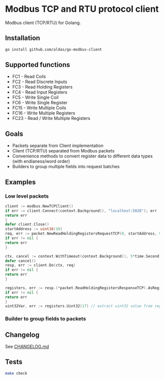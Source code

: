 # Modbus TCP and RTU protocol client

Modbus client (TCP/RTU) for Golang.

## Installation

```bash
go install github.com/aldas/go-modbus-client
```

## Supported functions

* FC1 - Read Coils
* FC2 - Read Discrete Inputs
* FC3 - Read Holding Registers
* FC4 - Read Input Registers
* FC5 - Write Single Coil
* FC6 - Write Single Register
* FC15 - Write Multiple Coils
* FC16 - Write Multiple Registers
* FC23 - Read / Write Multiple Registers

## Goals

* Packets separate from Client implementation
* Client (TCP/RTU) separated from Modbus packets
* Convenience methods to convert register data to different data types (with endianess/word order)
* Builders to group multiple fields into request batches

## Examples

### Low level packets

```go
client := modbus.NewTCPClient()
if err := client.Connect(context.Background(), "localhost:5020"); err != nil {
return err
}
defer client.Close()
startAddress := uint16(10)
req, err := packet.NewReadHoldingRegistersRequestTCP(0, startAddress, 9)
if err != nil {
return err
}

ctx, cancel := context.WithTimeout(context.Background(), 5*time.Second)
defer cancel()
resp, err := client.Do(ctx, req)
if err != nil {
return err
}

registers, err := resp.(*packet.ReadHoldingRegistersResponseTCP).AsRegisters(startAddress)
if err != nil {
return err
}
uint32Var, err := registers.Uint32(17) // extract uint32 value from register 17
```

### Builder to group fields to packets

## Changelog

See [CHANGELOG.md](CHANGELOG.md)

## Tests

```bash
make check
```
